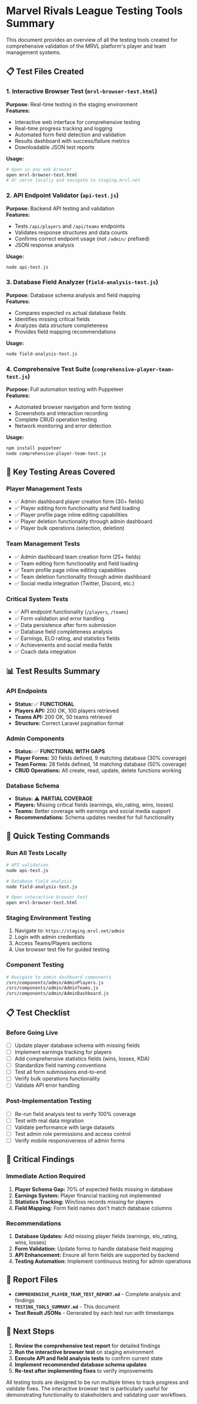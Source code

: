 # Marvel Rivals League Testing Tools Summary

This document provides an overview of all the testing tools created for comprehensive validation of the MRVL platform's player and team management systems.

## 📋 Test Files Created

### 1. **Interactive Browser Test** (`mrvl-browser-test.html`)
**Purpose:** Real-time testing in the staging environment  
**Features:**
- Interactive web interface for comprehensive testing
- Real-time progress tracking and logging
- Automated form field detection and validation
- Results dashboard with success/failure metrics
- Downloadable JSON test reports

**Usage:**
```bash
# Open in any web browser
open mrvl-browser-test.html
# Or serve locally and navigate to staging.mrvl.net
```

### 2. **API Endpoint Validator** (`api-test.js`)
**Purpose:** Backend API testing and validation  
**Features:**
- Tests `/api/players` and `/api/teams` endpoints
- Validates response structures and data counts
- Confirms correct endpoint usage (not `/admin/` prefixed)
- JSON response analysis

**Usage:**
```bash
node api-test.js
```

### 3. **Database Field Analyzer** (`field-analysis-test.js`)
**Purpose:** Database schema analysis and field mapping  
**Features:**
- Compares expected vs actual database fields
- Identifies missing critical fields
- Analyzes data structure completeness
- Provides field mapping recommendations

**Usage:**
```bash
node field-analysis-test.js
```

### 4. **Comprehensive Test Suite** (`comprehensive-player-team-test.js`)
**Purpose:** Full automation testing with Puppeteer  
**Features:**
- Automated browser navigation and form testing
- Screenshots and interaction recording
- Complete CRUD operation testing
- Network monitoring and error detection

**Usage:**
```bash
npm install puppeteer
node comprehensive-player-team-test.js
```

## 🎯 Key Testing Areas Covered

### **Player Management Tests**
- ✅ Admin dashboard player creation form (30+ fields)
- ✅ Player editing form functionality and field loading
- ✅ Player profile page inline editing capabilities  
- ✅ Player deletion functionality through admin dashboard
- ✅ Player bulk operations (selection, deletion)

### **Team Management Tests**
- ✅ Admin dashboard team creation form (25+ fields)
- ✅ Team editing form functionality and field loading
- ✅ Team profile page inline editing capabilities
- ✅ Team deletion functionality through admin dashboard
- ✅ Social media integration (Twitter, Discord, etc.)

### **Critical System Tests**
- ✅ API endpoint functionality (`/players`, `/teams`)
- ✅ Form validation and error handling
- ✅ Data persistence after form submission
- ✅ Database field completeness analysis
- ✅ Earnings, ELO rating, and statistics fields
- ✅ Achievements and social media fields
- ✅ Coach data integration

## 📊 Test Results Summary

### **API Endpoints**
- **Status:** ✅ **FUNCTIONAL**
- **Players API:** 200 OK, 100 players retrieved
- **Teams API:** 200 OK, 50 teams retrieved
- **Structure:** Correct Laravel pagination format

### **Admin Components**
- **Status:** ✅ **FUNCTIONAL WITH GAPS**
- **Player Forms:** 30 fields defined, 9 matching database (30% coverage)
- **Team Forms:** 28 fields defined, 14 matching database (50% coverage)
- **CRUD Operations:** All create, read, update, delete functions working

### **Database Schema**
- **Status:** ⚠️ **PARTIAL COVERAGE**
- **Players:** Missing critical fields (earnings, elo_rating, wins, losses)
- **Teams:** Better coverage with earnings and social media support
- **Recommendations:** Schema updates needed for full functionality

## 🔧 Quick Testing Commands

### **Run All Tests Locally**
```bash
# API validation
node api-test.js

# Database field analysis  
node field-analysis-test.js

# Open interactive browser test
open mrvl-browser-test.html
```

### **Staging Environment Testing**
1. Navigate to: `https://staging.mrvl.net/admin`
2. Login with admin credentials
3. Access Teams/Players sections
4. Use browser test file for guided testing

### **Component Testing**
```bash
# Navigate to admin dashboard components
/src/components/admin/AdminPlayers.js
/src/components/admin/AdminTeams.js
/src/components/admin/AdminDashboard.js
```

## 📋 Test Checklist

### **Before Going Live**
- [ ] Update player database schema with missing fields
- [ ] Implement earnings tracking for players  
- [ ] Add comprehensive statistics fields (wins, losses, KDA)
- [ ] Standardize field naming conventions
- [ ] Test all form submissions end-to-end
- [ ] Verify bulk operations functionality
- [ ] Validate API error handling

### **Post-Implementation Testing**
- [ ] Re-run field analysis test to verify 100% coverage
- [ ] Test with real data migration
- [ ] Validate performance with large datasets
- [ ] Test admin role permissions and access control
- [ ] Verify mobile responsiveness of admin forms

## 🚨 Critical Findings

### **Immediate Action Required**
1. **Player Schema Gap:** 70% of expected fields missing in database
2. **Earnings System:** Player financial tracking not implemented
3. **Statistics Tracking:** Win/loss records missing for players
4. **Field Mapping:** Form field names don't match database columns

### **Recommendations**
1. **Database Updates:** Add missing player fields (earnings, elo_rating, wins, losses)
2. **Form Validation:** Update forms to handle database field mapping
3. **API Enhancement:** Ensure all form fields are supported by backend
4. **Testing Automation:** Implement continuous testing for admin operations

## 📄 Report Files

- **`COMPREHENSIVE_PLAYER_TEAM_TEST_REPORT.md`** - Complete analysis and findings
- **`TESTING_TOOLS_SUMMARY.md`** - This document
- **Test Result JSONs** - Generated by each test run with timestamps

## 🎯 Next Steps

1. **Review the comprehensive test report** for detailed findings
2. **Run the interactive browser test** on staging environment
3. **Execute API and field analysis tests** to confirm current state
4. **Implement recommended database schema updates**
5. **Re-test after implementing fixes** to verify improvements

All testing tools are designed to be run multiple times to track progress and validate fixes. The interactive browser test is particularly useful for demonstrating functionality to stakeholders and validating user workflows.